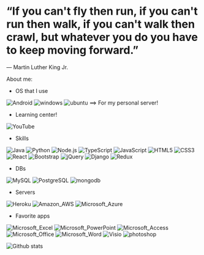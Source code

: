 

# “If you can't fly then run, if you can't run then walk, if you can't walk then crawl, but whatever you do you have to keep moving forward.”

― Martin Luther King Jr.


About me:

- OS that I use

<img src="https://img.shields.io/badge/Android-3DDC84?style=for-the-badge&logo=android&logoColor=white" alt="Android"> <img src="https://img.shields.io/badge/Windows-0078D6?style=for-the-badge&logo=windows&logoColor=white" alt="windows"> <img src="https://img.shields.io/badge/Ubuntu-E95420?style=for-the-badge&logo=ubuntu&logoColor=white" alt="ubuntu"> ==> For my personal server! 


- Learning center!

<img src="https://img.shields.io/badge/YouTube-FF0000?style=for-the-badge&logo=youtube&logoColor=white" alt="YouTube"> 

- Skills
<img src="https://img.shields.io/badge/Java-ED8B00?style=for-the-badge&logo=java&logoColor=white" alt="Java">  
<img src="https://img.shields.io/badge/Python-3776AB?style=for-the-badge&logo=python&logoColor=white" alt="Python"> 
<img src="https://img.shields.io/badge/Node.js-43853D?style=for-the-badge&logo=node.js&logoColor=white" alt="Node.js"> 
<img src="https://img.shields.io/badge/TypeScript-007ACC?style=for-the-badge&logo=typescript&logoColor=white" alt="TypeScript">
<img src="https://img.shields.io/badge/JavaScript-F7DF1E?style=for-the-badge&logo=javascript&logoColor=black" alt="JavaScript"> <img src="https://img.shields.io/badge/HTML5-E34F26?style=for-the-badge&logo=html5&logoColor=white" alt="HTML5"> <img src="https://img.shields.io/badge/CSS3-1572B6?style=for-the-badge&logo=css3&logoColor=white" alt="CSS3"> <img src="https://img.shields.io/badge/React-20232A?style=for-the-badge&logo=react&logoColor=61DAFB" alt="React"> <img src="https://img.shields.io/badge/Bootstrap-563D7C?style=for-the-badge&logo=bootstrap&logoColor=white" alt="Bootstrap"> <img src="https://img.shields.io/badge/jQuery-0769AD?style=for-the-badge&logo=jquery&logoColor=white" alt="jQuery"> <img src="https://img.shields.io/badge/Django-092E20?style=for-the-badge&logo=django&logoColor=white" alt="Django">
 <img src="https://img.shields.io/badge/Redux-593D88?style=for-the-badge&logo=redux&logoColor=white" alt="Redux">
	



- DBs

<img src="https://img.shields.io/badge/MySQL-00000F?style=for-the-badge&logo=mysql&logoColor=white" alt="MySQL"> <img src="https://img.shields.io/badge/PostgreSQL-316192?style=for-the-badge&logo=postgresql&logoColor=white" alt="PostgreSQL"> <img src="https://img.shields.io/badge/MongoDB-4EA94B?style=for-the-badge&logo=mongodb&logoColor=white" alt="mongodb">


- Servers

<img src="https://img.shields.io/badge/Heroku-430098?style=for-the-badge&logo=heroku&logoColor=white" alt="Heroku"> <img src="https://img.shields.io/badge/Amazon_AWS-232F3E?style=for-the-badge&logo=amazon-aws&logoColor=white" alt="Amazon_AWS"> <img src="https://img.shields.io/badge/Microsoft_Azure-0089D6?style=for-the-badge&logo=microsoft-azure&logoColor=white" alt="Microsoft_Azure">

- Favorite apps

<img src="https://img.shields.io/badge/Microsoft_Excel-217346?style=for-the-badge&logo=microsoft-excel&logoColor=white" alt="Microsoft_Excel">

<img src="https://img.shields.io/badge/Microsoft_PowerPoint-B7472A?style=for-the-badge&logo=microsoft-powerpoint&logoColor=white" alt="Microsoft_PowerPoint">

<img src="https://img.shields.io/badge/Microsoft_Access-A4373A?style=for-the-badge&logo=microsoft-access&logoColor=white" alt="Microsoft_Access">

<img src="https://img.shields.io/badge/Microsoft_Office-D83B01?style=for-the-badge&logo=microsoft-office&logoColor=white" alt="Microsoft_Office">


<img src="https://img.shields.io/badge/Microsoft_Word-2B579A?style=for-the-badge&logo=microsoft-word&logoColor=white" alt="Microsoft_Word">

<img src="https://img.shields.io/badge/Microsoft_Visio-3955A3?style=for-the-badgee&logo=microsoft-visio&logoColor=white" alt="Visio">

<img src="https://aleen42.github.io/badges/src/photoshop.svg" alt="photoshop">


![Github stats](https://github-readme-stats.vercel.app/api?username=yasha6081)

